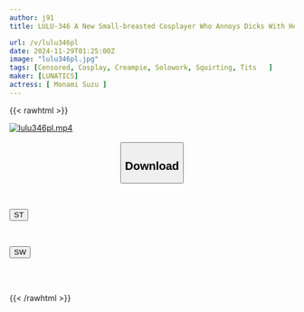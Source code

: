 ```yaml
---
author: j91
title: LULU-346 A New Small-breasted Cosplayer Who Annoys Dicks With Her Unconscious Nipple Flashes, So I Continue To Harass Her Nipples Until She Cums In A Spasmodic Peeing Fit And I Repeatedly Cum Inside Her Sensitive, Prematurely Ejaculating Pussy. Monami Suzu

url: /v/lulu346pl
date: 2024-11-29T01:25:00Z
image: "lulu346pl.jpg"
tags: [Censored, Cosplay, Creampie, Solowork, Squirting, Tits	]
maker: [LUNATICS]
actress: [ Monami Suzu ]
---
```



{{< rawhtml >}}

<div class="video" data-videoid="RQrZKMYoJWFjoQ">
    <a href="javascript:;">
        <img src="/v/lulu346pl/lulu346pl.jpg" width="WIDTH" height="HEIGHT" alt="lulu346pl.mp4" loading="lazy">
    </a>
</div>

<script type="text/javascript" src="https://j91.asia/asset/on-demand-st.js"></script>

<br>
  <link rel="stylesheet" href="https://j91.asia/asset/bs5.css">
  
  <center>
  <button class="btn btn-primary" type="button" data-bs-toggle="collapse" data-bs-target=".multi-collapse" aria-expanded="false" aria-controls="multiCollapseExample1 multiCollapseExample2"><h2>Download</h2></button></center>
</p>
<div class="row">
  <div class="col">
    <div class="collapse multi-collapse" id="multiCollapseExample1">
      <div class="card card-body">
	      	      <br>
<div class="buttons">  
<p><a href="/v/lulu346pl/st.html" target="_blank"><button class="btn-hover color-3"><i class="fa fa-download"></i> ST</button></a></p></div>
    </div>
  </div>
</div>
  <div class="col">
    <div class="collapse multi-collapse" id="multiCollapseExample2">
      <div class="card card-body">
	      <br>
<div class="buttons">
<p><a href="/v/lulu346pl/sw.html" target="_blank"><button class="btn-hover color-2"><i class="fa fa-download"></i> SW</button></a></p></div>
<br><br>
      </div>
    </div>
  </div>
</div>

{{< /rawhtml >}}